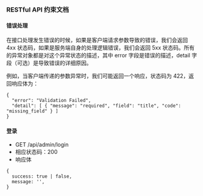 ### RESTful API 约束文档

#### 错误处理
在接口处理发生错误的时候，如果是客户端请求参数导致的错误，我们会返回 4xx 状态码，如果是服务端自身的处理逻辑错误，我们会返回 5xx 状态码。所有的异常对象都是对这个异常状态的描述，其中 error 字段是错误的描述，detail 字段（可选）是导致错误的详细原因。

例如，当客户端传递的参数异常时，我们可能返回一个响应，状态码为 422，返回响应体为：

```
{
  "error": "Validation Failed",
  "detail": [ { "message": "required", "field": "title", "code": "missing_field" } ]
}
```

#### 登录

- GET /api/admin/login
- 相应状态码：200
- 响应体

```
{
  success: true | false,
  message: '',
}
```



  
  
